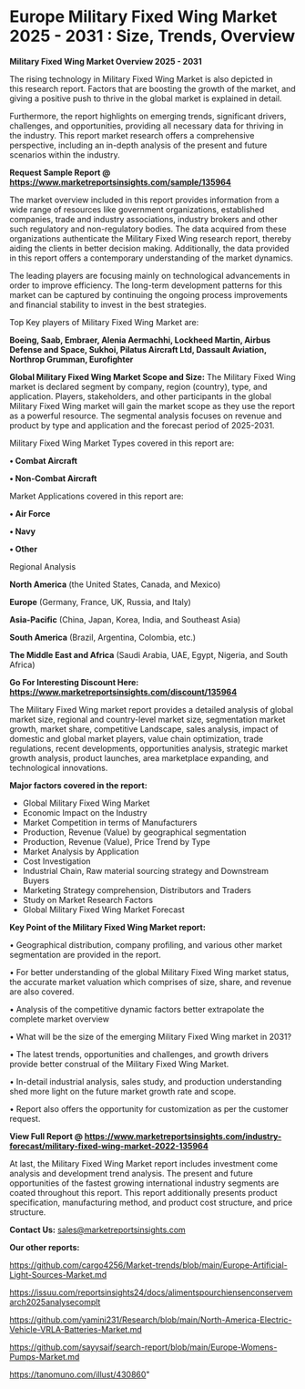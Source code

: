  # Europe Military Fixed Wing Market 2025 - 2031 : Size, Trends, Overview

<Strong> Military Fixed Wing Market Overview 2025 - 2031</strong>

The rising technology in Military Fixed Wing Market is also depicted in this research report. Factors that are boosting the growth of the market, and giving a positive push to thrive in the global market is explained in detail.

Furthermore, the report highlights on emerging trends, significant drivers, challenges, and opportunities, providing all necessary data for thriving in the industry. This report market research offers a comprehensive perspective, including an in-depth analysis of the present and future scenarios within the industry.

<strong>Request Sample Report @ <a href=https://www.marketreportsinsights.com/sample/135964>https://www.marketreportsinsights.com/sample/135964</a></strong>

The market overview included in this report provides information from a wide range of resources like government organizations, established companies, trade and industry associations, industry brokers and other such regulatory and non-regulatory bodies. The data acquired from these organizations authenticate the Military Fixed Wing research report, thereby aiding the clients in better decision making. Additionally, the data provided in this report offers a contemporary understanding of the market dynamics.

The leading players are focusing mainly on technological advancements in order to improve efficiency. The long-term development patterns for this market can be captured by continuing the ongoing process improvements and financial stability to invest in the best strategies.

Top Key players of Military Fixed Wing Market are:

<strong>Boeing, Saab, Embraer, Alenia Aermachhi, Lockheed Martin, Airbus Defense and Space, Sukhoi, Pilatus Aircraft Ltd, Dassault Aviation, Northrop Grumman, Eurofighter</strong>

<strong><b>Global Military Fixed Wing Market Scope and Size:</b></strong>
The Military Fixed Wing market is declared segment by company, region (country), type, and application. Players, stakeholders, and other participants in the global Military Fixed Wing market will gain the market scope as they use the report as a powerful resource. The segmental analysis focuses on revenue and product by type and application and the forecast period of 2025-2031.

Military Fixed Wing Market Types covered in this report are:

<strong>• Combat Aircraft

• Non-Combat Aircraft</strong>

Market Applications covered in this report are:

<strong>• Air Force

• Navy

• Other</strong> 

Regional Analysis

<strong>North America</strong> (the United States, Canada, and Mexico)

<strong>Europe</strong> (Germany, France, UK, Russia, and Italy)

<strong>Asia-Pacific</strong> (China, Japan, Korea, India, and Southeast Asia)

<strong>South America</strong> (Brazil, Argentina, Colombia, etc.)

<strong>The Middle East and Africa</strong> (Saudi Arabia, UAE, Egypt, Nigeria, and South Africa)

<strong>Go For Interesting Discount Here: <a href=https://www.marketreportsinsights.com/discount/135964>https://www.marketreportsinsights.com/discount/135964</a></strong>

The Military Fixed Wing market report provides a detailed analysis of global market size, regional and country-level market size, segmentation market growth, market share, competitive Landscape, sales analysis, impact of domestic and global market players, value chain optimization, trade regulations, recent developments, opportunities analysis, strategic market growth analysis, product launches, area marketplace expanding, and technological innovations.

<strong><b>Major factors covered in the report:</b></strong>
<ul>
  <li>Global Military Fixed Wing Market </li>
  <li>Economic Impact on the Industry</li>
  <li>Market Competition in terms of Manufacturers</li>
  <li>Production, Revenue (Value) by geographical segmentation</li>
  <li>Production, Revenue (Value), Price Trend by Type</li>
  <li>Market Analysis by Application</li>
  <li>Cost Investigation</li>
  <li>Industrial Chain, Raw material sourcing strategy and Downstream Buyers</li>
  <li>Marketing Strategy comprehension, Distributors and Traders</li>
  <li>Study on Market Research Factors</li>
  <li>Global Military Fixed Wing Market Forecast</li>
</ul>

<strong><b>Key Point of the Military Fixed Wing Market report:</b></strong>

• Geographical distribution, company profiling, and various other market segmentation are provided in the report.

• For better understanding of the global Military Fixed Wing market status, the accurate market valuation which comprises of size, share, and revenue are also covered.

• Analysis of the competitive dynamic factors better extrapolate the complete market overview

• What will be the size of the emerging Military Fixed Wing market in 2031?

• The latest trends, opportunities and challenges, and growth drivers provide better construal of the Military Fixed Wing Market.

• In-detail industrial analysis, sales study, and production understanding shed more light on the future market growth rate and scope.

• Report also offers the opportunity for customization as per the customer request.

<strong><b>View Full Report @ <a href=https://www.marketreportsinsights.com/industry-forecast/military-fixed-wing-market-2022-135964>https://www.marketreportsinsights.com/industry-forecast/military-fixed-wing-market-2022-135964</a></b></strong>


At last, the Military Fixed Wing Market report includes investment come analysis and development trend analysis. The present and future opportunities of the fastest growing international industry segments are coated throughout this report. This report additionally presents product specification, manufacturing method, and product cost structure, and price structure.

<strong>Contact Us:</strong>
sales@marketreportsinsights.com

<strong>Our other reports:</strong>

<a href=https://github.com/cargo4256/Market-trends/blob/main/Europe-Artificial-Light-Sources-Market.md>https://github.com/cargo4256/Market-trends/blob/main/Europe-Artificial-Light-Sources-Market.md</a>

<a href=https://issuu.com/reportsinsights24/docs/alimentspourchiensenconservemarch2025analysecomplt>https://issuu.com/reportsinsights24/docs/alimentspourchiensenconservemarch2025analysecomplt</a>

<a href=https://github.com/yamini231/Research/blob/main/North-America-Electric-Vehicle-VRLA-Batteries-Market.md>https://github.com/yamini231/Research/blob/main/North-America-Electric-Vehicle-VRLA-Batteries-Market.md</a>

<a href=https://github.com/sayysaif/search-report/blob/main/Europe-Womens-Pumps-Market.md>https://github.com/sayysaif/search-report/blob/main/Europe-Womens-Pumps-Market.md</a>

<a href=https://tanomuno.com/illust/430860>https://tanomuno.com/illust/430860</a>"
